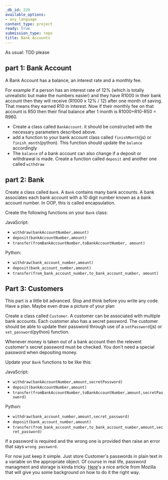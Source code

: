 ```yaml
---
_db_id: 229
available_options:
- any_language
content_type: project
ready: true
submission_type: repo
title: Bank Accounts
---
```


As usual: TDD please

## part 1: Bank Account

A Bank Account has a balance, an interest rate and a monthly fee.

For example if a person has an interest rate of 12% (which is totally unrealistic but make the numbers easier) and they have R1000 in their bank account then they will receive (R1000 x 12% / 12) after one month of saving. That means they earned R10 in interest. Now if their monthly fee on that account is R50 then their final balance after 1 month is R1000+R10-R50 = R960.

- Create a class called `BankAccount`. it should be constructed with the necessary parameters described above.
- add a function to your bank account class called `finishMonth`(js) or `finish_month`(python). This function should update the `balance` accordingly
- The `balance` of a bank account can also change if a deposit or withdrawal is made. Create a function called `deposit` and another one called `withdraw`

## part 2: Bank

Create a class called `Bank`. A `Bank` contains many bank accounts. A bank associates each bank account with a 10 digit number known as a bank account number. In OOP, this is called encapsulation.

Create the following functions on your `Bank` class:

JavaScript:

- `withdraw(bankAccountNumber,amount)`
- `deposit(bankAccountNumber,amount)`
- `transfer(fromBankAccountNumber,toBankAccountNumber, amount)`

Python:

- `withdraw(bank_account_number,amount)`
- `deposit(bank_account_number,amount)`
- `transfer(from_bank_account_number,to_bank_account_number, amount)`

## Part 3: Customers

This part is a little bit advanced. Stop and think before you write any code. Have a plan. Maybe even draw a picture of your plan

Create a class called `Customer`. A customer can be associated with multiple bank accounts. Each customer also has a secret password. The customer should be able to update their password through use of a `setPassword`(js) or `set_password`(python) function.

Whenever money is taken out of a bank account then the relevent customer's secret password must be checked. You don't need a special password when depositing money.

Update your `Bank` functions to be like this:

JavaScript:

- `withdraw(bankAccountNumber,amount,secretPassword)`
- `deposit(bankAccountNumber,amount)`
- `transfer(fromBankAccountNumber,toBankAccountNumber,amount,secretPassword)`

Python:

- `withdraw(bank_account_number,amount,secret_password)`
- `deposit(bank_account_number,amount)`
- `transfer(from_bank_account_number,to_bank_account_number,amount,secret_password)`

If a password is required and the wrong one is provided then raise an error that says `wrong password`.

For now just keep it simple. Just store Customer's passwords in plain text in a variable on the appropriate object. Of course in real life, password managment and storage is kinda tricky. [Here](https://blog.mozilla.org/webdev/2012/06/08/lets-talk-about-password-storage/)'s a nice article from Mozilla that will give you some background on how to do it the right way.